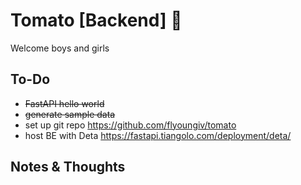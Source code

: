 # Tomato [Backend] 🍅

Welcome boys and girls

## To-Do

- ~~FastAPI hello world~~
- ~~generate sample data~~
- set up git repo https://github.com/flyoungiv/tomato
- host BE with Deta https://fastapi.tiangolo.com/deployment/deta/

## Notes & Thoughts